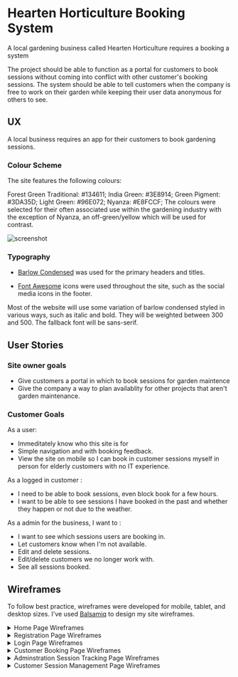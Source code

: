 # Hearten Horticulture Booking System

A local gardening business called Hearten Horticulture requires a booking a system

The project should be able to function as a portal for customers to book sessions without coming into conflict with other customer's booking sessions. The system should be able to tell customers when the company is free to work on their garden while keeping their user data anonymous for others to see.


## UX
A local business requires an app for their customers to book gardening sessions.

### Colour Scheme

The site features the following colours:

Forest Green Traditional: #134611;
India Green: #3E8914;
Green Pigment: #3DA35D;
Light Green: #96E072;
Nyanza: #E8FCCF;
The colours were selected for their often associated use within the gardening industry with the exception of Nyanza, an off-green/yellow which will be used for contrast.


![screenshot](/hhbookingsystem/documentation/colourscheme.png)


### Typography

- [Barlow Condensed](https://fonts.google.com/specimen/Barlow+Condensed) was used for the primary headers and titles.

- [Font Awesome](https://fontawesome.com) icons were used throughout the site, such as the social media icons in the footer.

Most of the website will use some variation of barlow condensed styled in various ways, such as italic and bold. They will be weighted between 300 and 500. The fallback font will be sans-serif.

## User Stories

### Site owner goals
- Give customers a portal in which to book sessions for garden maintence
- Give the company a way to plan availablity for other projects that aren't garden maintenance.

### Customer Goals
As a user:
- Immeditately know who this site is for
- Simple navigation and with booking feedback.
- View the site on mobile so I can book in customer sessions myself in person for elderly customers with no IT experience.

As a logged in customer :
- I need to be able to book sessions, even block book for a few hours.
- I want to be able to see sessions I have booked in the past and whether they happen or not due to the weather.

As a admin for the business, I want to :
- I want to see which sessions users are booking in.
- Let customers know when I'm not available.
- Edit and delete sessions.
- Edit/delete customers we no longer work with.
- See all sessions booked.

## Wireframes
To follow best practice, wireframes were developed for mobile, tablet, and desktop sizes.
I've used [Balsamiq](https://balsamiq.com/wireframes) to design my site wireframes.



<details>
<summary> Home Page Wireframes</summary>

| Size | Screenshot |
| --- | --- |
| Desktop | ![screenshot](hhbookingsystem/documentation/wireframes/HomepageDesktop.png) |
| Mobile | ![screenshot](/hhbookingsystem/documentation/wireframes/HomepageMobile.png) |

<br>
</details>

<details>
<summary>Registration Page Wireframes</summary>

| Size | Screenshot |
| --- | --- |
| Desktop | ![screenshot](hhbookingsystem/documentation/wireframes/RegistrationDesktop.png) |
| Mobile | ![screenshot](/hhbookingsystem/documentation/wireframes/RegistrationMobile.png) |

<br>
</details>

<details>
<summary>Login Page Wireframes</summary>

| Size | Screenshot |
| --- | --- |
| Desktop | ![screenshot](hhbookingsystem/documentation/wireframes/LoginDesktop.png) |
| Mobile | ![screenshot](/hhbookingsystem/documentation/wireframes/LoginMobile.png) |

<br>
</details>

<details>
<summary>Customer Booking Page Wireframes</summary>

| Size | Screenshot |
| --- | --- |
| Desktop | ![screenshot](hhbookingsystem/documentation/wireframes/CustomerBookingDesktop.png) |
| Mobile | ![screenshot](/hhbookingsystem/documentation/wireframes/CustomerBookingMobile.png) |

<br>
</details>

<details>
<summary>Adminstration Session Tracking Page Wireframes</summary>

| Size | Screenshot |
| --- | --- |
| Desktop | ![screenshot](hhbookingsystem/documentation/wireframes/AdminSessionsTrackerDesktop.png) |
| Mobile | ![screenshot](/hhbookingsystem/documentation/wireframes/AdminSessionsTrackerMobile.png) |

<br>
</details>

<details>
<summary>Customer Session Management Page Wireframes</summary>

| Size | Screenshot |
| --- | --- |
| Desktop | ![screenshot](hhbookingsystem/documentation/wireframes/SessionsManagerDesktop.png) |
| Mobile | ![screenshot](/hhbookingsystem/documentation/wireframes/SessionsManagerMobile.png) |

<br>
</details>
